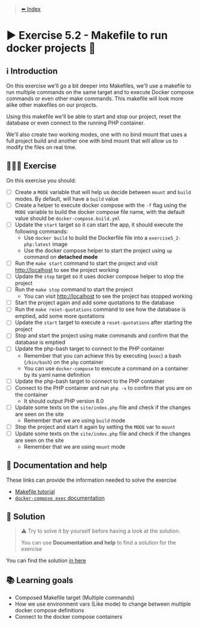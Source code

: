 > [⬅️ Index](../README.md)
# ▶️ Exercise 5.2 - Makefile to run docker projects 👟

## ℹ️ Introduction

On this exercise we'll go a bit deeper into Makefiles, we'll use a makefile to run multiple commands on the same target
and to execute Docker compose commands or even other make commands. This makefile will look more alike other makefiles
on our projects.

Using this makefile we'll be able to start and stop our project, reset the database or even connect to the running PHP
container.

We'll also create two working modes, one with no bind mount that uses a full project build and another one with bind
mount that will allow us to modify the files on real time.

## 👩🏻‍💻 Exercise

On this exercise you should:

- [ ] Create a `MODE` variable that will help us decide between `mount` and `build` modes. By default, will have a
  `build` value
- [ ] Create a helper to execute docker compose with the `-f` flag using the `MODE` variable to build the docker
  compose file name, with the default value should be `docker-compose.build.yml`
- [ ] Update the `start` target so it can start the app, it should execute the following commands:
    * Use `docker build` to build the Dockerfile file into a `exercise5_2-php:latest` image
    * Use the docker compose helper to start the project using `up` command on **detached mode**
- [ ] Run the `make start` command to start the project and visit [http://localhost](http://localhost) to see the
  project working
- [ ] Update the `stop` target so it uses docker compose helper to stop the project
- [ ] Run the `make stop` command to start the project
  * You can visit [http://localhost](http://localhost) to see the project has stopped working
- [ ] Start the project again and add some quotations to the database
- [ ] Run the `make reset-quotations` command to see how the database is emptied, add some more quotations
- [ ] Update the `start` target to execute a `reset-quotations` after starting the project
- [ ] Stop and start the project using make commands and confirm that the database is emptied
- [ ] Update the php-bash target to connect to the PHP container
  * Remember that you can achieve this by executing (`exec`) a bash (`/bin/bash`) on the `php` container
  * You can use `docker-compose` to execute a command on a container by its yaml name definition
- [ ] Update the php-bash target to connect to the PHP container
- [ ] Connect to the PHP container and run `php -v` to confirm that you are on the container
  * It should output PHP version 8.0
- [ ] Update some texts on the `site/index.php` file and check if the changes are seen on the site
  * Remember that we are using `build` mode
- [ ] Stop the project and start it again by setting the `MODE` var to `mount`
- [ ] Update some texts on the `site/index.php` file and check if the changes are seen on the site
    * Remember that we are using `mount` mode

## 🤔 Documentation and help

These links can provide the information needed to solve the exercise

* [Makefile tutorial](https://makefiletutorial.com/)
* [`docker-compose exec` documentation](https://docs.docker.com/compose/reference/exec/)

## 🧩 Solution

> ⚠️ Try to solve it by yourself before having a look at the solution.
>
> You can use **Documentation and help** to find a solution for the exercise

You can find the solution [in here](solution5_2.md)

## 📚 Learning goals

* Composed Makefile target (Multiple commands)
* How we use environment vars (Like mode) to change between multiple docker compose definitions
* Connect to the docker compose containers
